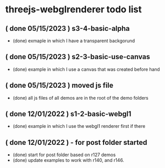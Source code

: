 # threejs-webglrenderer todo list

## ( done 05/15/2023 ) s3-4-basic-alpha
* (done) exmaple in which I have a transparent backgorund

## ( done 05/15/2023 ) s2-3-basic-use-canvas
* (done) example in which I use a canvas that was created before hand

## ( done 05/15/2023 ) moved js file
* (done) all js files of all demos are in the root of the demo folders

## ( done 12/01/2022 ) s1-2-basic-webgl1
* (done) example in which I use the webgl1 renderer first if there

## ( done 12/01/2022 ) - for post folder started
* (done) start for post folder based on r127 demos
* (done) update examples to work with r140, and r146. 
